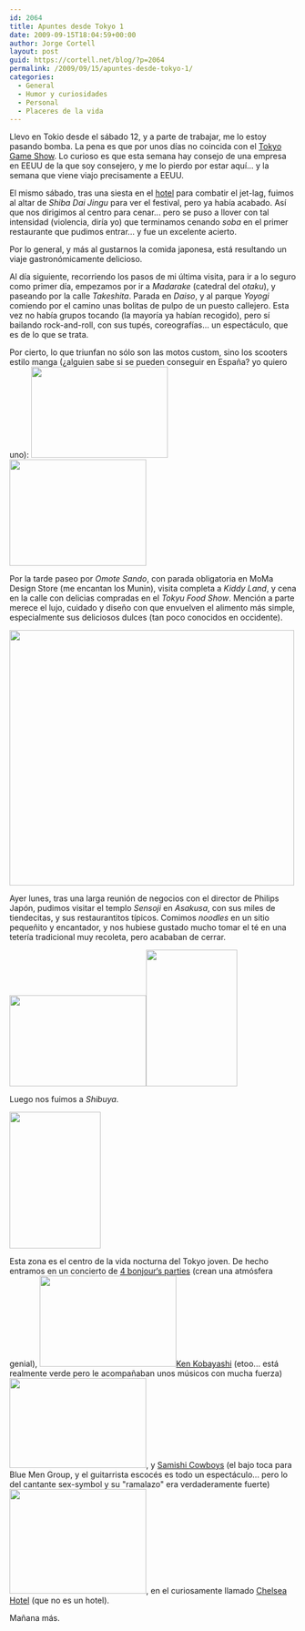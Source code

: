 ```yaml
---
id: 2064
title: Apuntes desde Tokyo 1
date: 2009-09-15T18:04:59+00:00
author: Jorge Cortell
layout: post
guid: https://cortell.net/blog/?p=2064
permalink: /2009/09/15/apuntes-desde-tokyo-1/
categories:
  - General
  - Humor y curiosidades
  - Personal
  - Placeres de la vida
---
```

Llevo en Tokio desde el sábado 12, y a parte de trabajar, me lo estoy pasando bomba. La pena es que por unos días no coincida con el <a title="https://expo.nikkeibp.co.jp/tgs/2009/en/" href="https://expo.nikkeibp.co.jp/tgs/2009/en/" target="_blank">Tokyo Game Show</a>. Lo curioso es que esta semana hay consejo de una empresa en EEUU de la que soy consejero, y me lo pierdo por estar aquí... y la semana que viene viajo precisamente a EEUU.

El mismo sábado, tras una siesta en el <a title="https://www.anaintercontinental-tokyo.jp/" href="https://www.anaintercontinental-tokyo.jp/" target="_blank">hotel</a> para combatir el jet-lag, fuimos al altar de _Shiba Dai Jingu_ para ver el festival, pero ya había acabado. Así que nos dirigimos al centro para cenar... pero se puso a llover con tal intensidad (violencia, diría yo) que terminamos cenando _soba_ en el primer restaurante que pudimos entrar... y fue un excelente acierto.

Por lo general, y más al gustarnos la comida japonesa, está resultando un viaje gastronómicamente delicioso.

Al día siguiente, recorriendo los pasos de mi última visita, para ir a lo seguro como primer día, empezamos por ir a _Madarake_ (catedral del _otaku_), y paseando por la calle _Takeshita_. Parada en _Daiso_, y al parque _Yoyogi_ comiendo por el camino unas bolitas de pulpo de un puesto callejero. Esta vez no había grupos tocando (la mayoría ya habían recogido), pero sí bailando rock-and-roll, con sus tupés, coreografías... un espectáculo, que es de lo que se trata.

Por cierto, lo que triunfan no sólo son las motos custom, sino los scooters estilo manga (¿alguien sabe si se pueden conseguir en España? yo quiero uno): <img class="alignnone" title="scooter manga" src="https://farm4.static.flickr.com/3433/3932986890_42b0a6ea07_m.jpg" alt="" width="240" height="160" /><img class="alignnone" title="otro scooter estilo manga" src="https://farm4.static.flickr.com/3484/3932219093_875a405270_m.jpg" alt="" width="240" height="187" />

Por la tarde paseo por _Omote Sando_, con parada obligatoria en MoMa Design Store (me encantan los Munin), visita completa a _Kiddy Land_, y cena en la calle con delicias compradas en el _Tokyu Food Show_. Mención a parte merece el lujo, cuidado y diseño con que envuelven el alimento más simple, especialmente sus deliciosos dulces (tan poco conocidos en occidente).

<img class="aligncenter" title="dulces" src="https://farm3.static.flickr.com/2501/3933024450_5346e7f848.jpg" alt="" width="500" height="449" />

Ayer lunes, tras una larga reunión de negocios con el director de Philips Japón, pudimos visitar el templo _Sensoji_ en _Asakusa_, con sus miles de tiendecitas, y sus restaurantitos típicos. Comimos _noodles_ en un sitio pequeñito y encantador, y nos hubiese gustado mucho tomar el té en una tetería tradicional muy recoleta, pero acababan de cerrar.

<img class="aligncenter" title="sensoji" src="https://farm3.static.flickr.com/2485/3932214691_fa0ff5ee69_m.jpg" alt="" width="240" height="160" /><img class="aligncenter" title="casa de te" src="https://farm3.static.flickr.com/2468/3932212537_d87c912755_m.jpg" alt="" width="160" height="240" />

Luego nos fuimos a _Shibuya_.

<img class="aligncenter" title="pachinko en shibuya" src="https://farm4.static.flickr.com/3526/3932204053_eddb9b443a_m.jpg" alt="" width="160" height="240" />

Esta zona es el centro de la vida nocturna del Tokyo joven. De hecho entramos en un concierto de <a title="https://www.lostinfound.com/4bon/" href="https://www.lostinfound.com/4bon/" target="_blank">4 bonjour‘s parties</a> (crean una atmósfera genial),  <img class="aligncenter" title="4 bonjours parties" src="https://farm4.static.flickr.com/3418/3933001594_40a8e92d94_m.jpg" alt="" width="240" height="160" /><a title="https://www.myspace.com/kenkobayashi" href="https://www.myspace.com/kenkobayashi" target="_blank">Ken Kobayashi</a> (etoo... está realmente verde pero le acompañaban unos músicos con mucha fuerza) <img class="alignnone" title="Ken Kobayashi" src="https://farm4.static.flickr.com/3536/3933004466_302ed7d450_m.jpg" alt="" width="240" height="158" />, y <a title="https://www.samishicowboys.com/Site/Welcome.html" href="https://www.samishicowboys.com/Site/Welcome.html" target="_blank">Samishi Cowboys</a> (el bajo toca para Blue Men Group, y el guitarrista escocés es todo un espectáculo... pero lo del cantante sex-symbol y su "ramalazo" era verdaderamente fuerte) <img class="alignnone" title="Shamishi Cowboys" src="https://farm3.static.flickr.com/2610/3933007256_e409474f91_m.jpg" alt="" width="240" height="184" />, en el curiosamente llamado <a title="https://www.chelseahotel.jp/" href="https://www.chelseahotel.jp/" target="_blank">Chelsea Hotel</a> (que no es un hotel).

Mañana más.